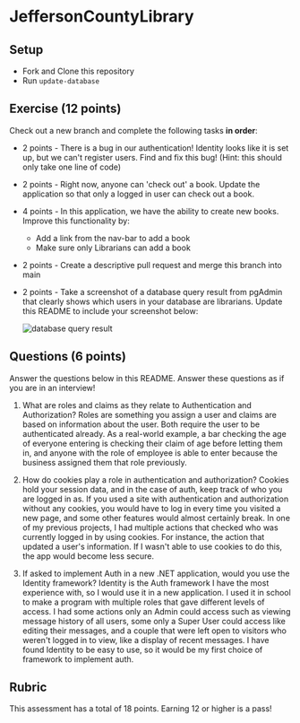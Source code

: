 # JeffersonCountyLibrary

## Setup
* Fork and Clone this repository
* Run `update-database`

## Exercise (12 points)

Check out a new branch and complete the following tasks **in order**:
* 2 points - There is a bug in our authentication!  Identity looks like it is set up, but we can't register users.  Find and fix this bug! (Hint: this should only take one line of code)
* 2 points - Right now, anyone can 'check out' a book.  Update the application so that only a logged in user can check out a book.
* 4 points - In this application, we have the ability to create new books.  Improve this functionality by:
  * Add a link from the nav-bar to add a book
  * Make sure only Librarians can add a book
* 2 points - Create a descriptive pull request and merge this branch into main
* 2 points - Take a screenshot of a database query result from pgAdmin that clearly shows which users in your database are librarians.  Update this README to include your screenshot below:

  ![database query result](https://github.com/SGrinstead/Launch_Mod5Week3Assessment/assets/48660896/aa400004-f61e-4c4c-bb2f-1520bba86daf)


  

## Questions (6 points)

Answer the questions below in this README.  Answer these questions as if you are in an interview!

1. What are roles and claims as they relate to Authentication and Authorization?
   Roles are something you assign a user and claims are based on information about the user. Both require the user to be authenticated already. As a real-world example, a bar checking the age of everyone entering is checking their claim of age before letting them in, and anyone with the role of employee is able to enter because the business assigned them that role previously.

3. How do cookies play a role in authentication and authorization?
   Cookies hold your session data, and in the case of auth, keep track of who you are logged in as. If you used a site with authentication and authorization without any cookies, you would have to log in every time you visited a new page, and some other features would almost certainly break. In one of my previous projects, I had multiple actions that checked who was currently logged in by using cookies. For instance, the action that updated a user's information. If I wasn't able to use cookies to do this, the app would become less secure.

5. If asked to implement Auth in a new .NET application, would you use the Identity framework?
   Identity is the Auth framework I have the most experience with, so I would use it in a new application. I used it in school to make a program with multiple roles that gave different levels of access. I had some actions only an Admin could access such as viewing message history of all users, some only a Super User could access like editing their messages, and a couple that were left open to visitors who weren't logged in to view, like a display of recent messages. I have found Identity to be easy to use, so it would be my first choice of framework to implement auth.

## Rubric

This assessment has a total of 18 points.  Earning 12 or higher is a pass!
